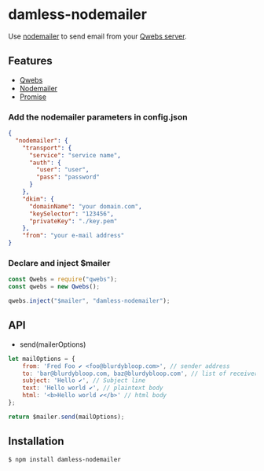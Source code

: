 # damless-nodemailer
Use [nodemailer](https://www.npmjs.com/package/nodemailer) to send email from your [Qwebs server](https://www.npmjs.com/package/qwebs).

## Features

  * [Qwebs](https://www.npmjs.com/package/qwebs)
  * [Nodemailer](https://www.npmjs.com/package/nodemailer)
  * [Promise](https://www.npmjs.com/package/q)
  
### Add the nodemailer parameters in config.json

```json
{
  "nodemailer": {
    "transport": {
      "service": "service name",
      "auth": {
        "user": "user",
        "pass": "password"
      }
    },
    "dkim": {
      "domainName": "your domain.com",
      "keySelector": "123456",
      "privateKey": "./key.pem"
    },
    "from": "your e-mail address"
}
```

### Declare and inject $mailer

```js
const Qwebs = require("qwebs");
const qwebs = new Qwebs();

qwebs.inject("$mailer", "damless-nodemailer");
```

## API

  * send(mailerOptions)
  
```js
let mailOptions = {
    from: 'Fred Foo ✔ <foo@blurdybloop.com>', // sender address 
    to: 'bar@blurdybloop.com, baz@blurdybloop.com', // list of receivers 
    subject: 'Hello ✔', // Subject line 
    text: 'Hello world ✔', // plaintext body 
    html: '<b>Hello world ✔</b>' // html body 
};

return $mailer.send(mailOptions);
```

## Installation

```bash
$ npm install damless-nodemailer
```
